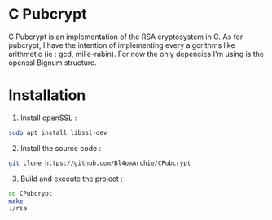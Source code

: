 # C Pubcrypt

C Pubcrypt is an implementation of the RSA cryptosystem in C. As for pubcrypt, I have the intention of implementing every algorithms like arithmetic (ie : gcd, mille-rabin). For now the only depencies I'm using is the openssl Bignum structure.

# Installation

1) Install openSSL :
```bash
sudo apt install libssl-dev
```

2) Install the source code : 
```bash
git clone https://github.com/Bl4omArchie/CPubcrypt
```

3) Build and execute the project : 
```bash
cd CPubcrypt
make
./rsa
```